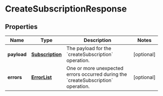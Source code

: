
# CreateSubscriptionResponse

## Properties
Name | Type | Description | Notes
------------ | ------------- | ------------- | -------------
**payload** | [**Subscription**](Subscription.md) | The payload for the &#x60;createSubscription&#x60; operation. |  [optional]
**errors** | [**ErrorList**](ErrorList.md) | One or more unexpected errors occurred during the &#x60;createSubscription&#x60; operation. |  [optional]



